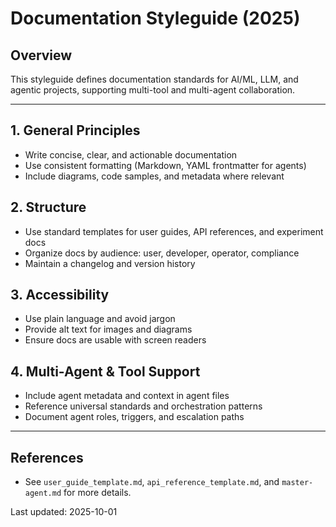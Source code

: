 
# Documentation Styleguide (2025)

## Overview

This styleguide defines documentation standards for AI/ML, LLM, and agentic projects, supporting multi-tool and multi-agent collaboration.

---

## 1. General Principles
- Write concise, clear, and actionable documentation
- Use consistent formatting (Markdown, YAML frontmatter for agents)
- Include diagrams, code samples, and metadata where relevant

## 2. Structure
- Use standard templates for user guides, API references, and experiment docs
- Organize docs by audience: user, developer, operator, compliance
- Maintain a changelog and version history

## 3. Accessibility
- Use plain language and avoid jargon
- Provide alt text for images and diagrams
- Ensure docs are usable with screen readers

## 4. Multi-Agent & Tool Support
- Include agent metadata and context in agent files
- Reference universal standards and orchestration patterns
- Document agent roles, triggers, and escalation paths

---

## References
- See `user_guide_template.md`, `api_reference_template.md`, and `master-agent.md` for more details.

Last updated: 2025-10-01
